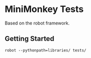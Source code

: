 MiniMonkey Tests
================

Based on the robot framework.

Getting Started
---------------

```
robot --pythonpath=libraries/ tests/
```
